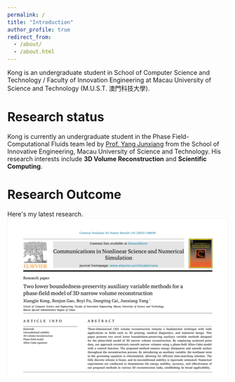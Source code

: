 ```yaml
---
permalink: /
title: "Introduction"
author_profile: true
redirect_from: 
  - /about/
  - /about.html
---
```


Kong is an undergraduate student in School of Computer Science and Technology / Faculty of Innovation Engineering at Macau University of Science and Technology (M.U.S.T. 澳門科技大學). 

Research status
======
Kong is currently an undergraduate student in the Phase Field-Computational Fluids team led by [Prof. Yang Junxiang](https://cfdyang521.github.io/) from the School of Innovative Engineering, Macau University of Science and Technology. His research interests include **3D Volume Reconstruction** and **Scientific Computing**.

Research Outcome
======
Here's my latest research.
![](../images/paper1.jpg)

